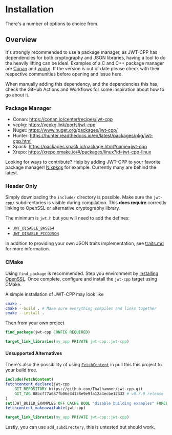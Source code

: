 # Installation

There's a number of options to choice from.

## Overview

It's strongly recommended to use a package manager, as JWT-CPP has dependencies for both cryptography and JSON libraries, having a tool to do the heavily lifting can be ideal. Examples of a C and C++ package manager are [Conan](https://conan.io/) and [vcpkg](https://vcpkg.io/). If the version is out of date please check with their respective communities before opening and issue here.

When manually adding this dependency, and the dependencies this has, check the GitHub Actions and Workflows for some inspiration about how to go about it.

### Package Manager

- Conan: <https://conan.io/center/recipes/jwt-cpp>
- vcpkg: <https://vcpkg.link/ports/jwt-cpp>
- Nuget: <https://www.nuget.org/packages/jwt-cpp/>
- Hunter: <https://hunter.readthedocs.io/en/latest/packages/pkg/jwt-cpp.html>
- Spack: <https://packages.spack.io/package.html?name=jwt-cpp>
- Xrepo: <https://xrepo.xmake.io/#/packages/linux?id=jwt-cpp-linux>

Looking for ways to contribute? Help by adding JWT-CPP to your favorite package manager!
[Nixpkgs](https://github.com/NixOS/nixpkgs) for example. Currently many are behind the latest.

### Header Only

Simply downloading the `include/` directory is possible.
Make sure the `jwt-cpp/` subdirectories is visible during compilation.
This **does require** correctly linking to OpenSSL or alternative cryptography library.

The minimum is `jwt.h` but you will need to add the defines:

- [`JWT_DISABLE_BASE64`](https://github.com/Thalhammer/jwt-cpp/blob/c9a511f436eaa13857336ebeb44dbc5b7860fe01/include/jwt-cpp/jwt.h#L11)
- [`JWT_DISABLE_PICOJSON`](https://github.com/Thalhammer/jwt-cpp/blob/c9a511f436eaa13857336ebeb44dbc5b7860fe01/include/jwt-cpp/jwt.h#L4)

In addition to providing your own JSON traits implementation, see [traits.md](traits.ms) for more information.

### CMake

Using `find_package` is recommended. Step you environment by [installing OpenSSL](https://github.com/openssl/openssl/blob/master/INSTALL.md). Once complete, configure and install the `jwt-cpp` target using CMake.

A simple installation of JWT-CPP may look like

```sh
cmake .
cmake --build . # Make sure everything compiles and links together
cmake --install .
```

Then from your own project

```cmake
find_package(jwt-cpp CONFIG REQUIRED)

target_link_libraries(my_app PRIVATE jwt-cpp::jwt-cpp)
```

#### Unsupported Alternatives

There's also the possibility of using [`FetchContent`](https://cmake.org/cmake/help/latest/module/FetchContent.html#examples) in pull this this project to your build tree.

```cmake
include(FetchContent)
fetchcontent_declare(jwt-cpp 
    GIT_REPOSITORY https://github.com/Thalhammer/jwt-cpp.git
    GIT_TAG 08bcf77a687fb06e34138e9e9fa12a4ecbe12332 # v0.7.0 release
)
set(JWT_BUILD_EXAMPLES OFF CACHE BOOL "disable building examples" FORCE)
fetchcontent_makeavailable(jwt-cpp)

target_link_libraries(my_app PRIVATE jwt-cpp::jwt-cpp)
```

Lastly, you can use `add_subdirectory`, this is untested but should work.

